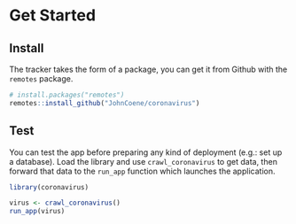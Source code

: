 # Get Started

## Install

The tracker takes the form of a package, you can get it from Github with the `remotes` package.

``` r
# install.packages("remotes")
remotes::install_github("JohnCoene/coronavirus")
```

## Test

You can test the app before preparing any kind of deployment (e.g.: set up a database). Load the library and use `crawl_coronavirus` to get data, then forward that data to the `run_app` function which launches the application.

```r
library(coronavirus)

virus <- crawl_coronavirus()
run_app(virus)
```
